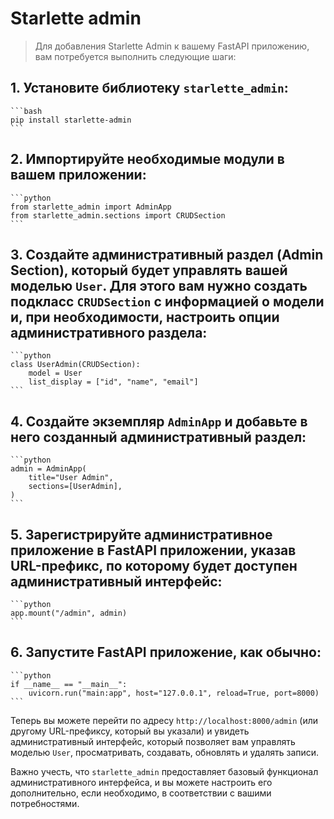 # Starlette admin
> Для добавления Starlette Admin к вашему FastAPI приложению, вам потребуется выполнить следующие шаги:

## 1. Установите библиотеку `starlette_admin`:

    ```bash
    pip install starlette-admin
    ```

## 2. Импортируйте необходимые модули в вашем приложении:

    ```python
    from starlette_admin import AdminApp
    from starlette_admin.sections import CRUDSection
    ```

## 3. Создайте административный раздел (Admin Section), который будет управлять вашей моделью `User`. Для этого вам нужно создать подкласс `CRUDSection` с информацией о модели и, при необходимости, настроить опции административного раздела:

    ```python
    class UserAdmin(CRUDSection):
        model = User
        list_display = ["id", "name", "email"]
    ```

## 4. Создайте экземпляр `AdminApp` и добавьте в него созданный административный раздел:

    ```python
    admin = AdminApp(
        title="User Admin",
        sections=[UserAdmin],
    )
    ```

## 5. Зарегистрируйте административное приложение в FastAPI приложении, указав URL-префикс, по которому будет доступен административный интерфейс:

    ```python
    app.mount("/admin", admin)
    ```

## 6. Запустите FastAPI приложение, как обычно:

    ```python
    if __name__ == "__main__":
        uvicorn.run("main:app", host="127.0.0.1", reload=True, port=8000)
    ```

Теперь вы можете перейти по адресу `http://localhost:8000/admin` (или другому URL-префиксу, который вы указали) и увидеть административный интерфейс, который позволяет вам управлять моделью `User`, просматривать, создавать, обновлять и удалять записи.

Важно учесть, что `starlette_admin` предоставляет базовый функционал административного интерфейса, и вы можете настроить его дополнительно, если необходимо, в соответствии с вашими потребностями.